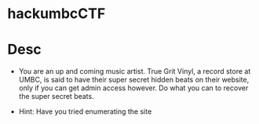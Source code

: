 # hackumbcCTF

# Desc
- You are an up and coming music artist. True Grit Vinyl, a record store at UMBC, is said to have their super secret hidden beats on their website, only if you can get admin access however. Do what you can to recover the super secret beats.

- Hint: Have you tried enumerating the site
